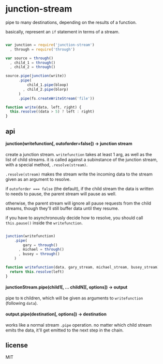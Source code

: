 # junction-stream

pipe to many destinations, depending on the results of a function.

basically, represent an `if` statement in terms of a stream.

```javascript

var junction = require('junction-stream')
  , through = require('through')

var source = through()
  , child_1 = through()
  , child_2 = through()

source.pipe(junction(write))
      .pipe(
          child_1.pipe(bloop)
        , child_2.pipe(blorp)
      )
      .pipe(fs.createWriteStream('file'))

function write(data, left, right) {
  this.resolve((data > 5) ? left : right)
}

```

## api

#### junction(writefunction[, outoforder=false]) -> junction stream

create a junction stream. `writefunction` takes at least 1 arg, as well
as the list of child streams. it is called against a subinstance of the 
junction stream, with a special method, `.resolve(stream)`.

`.resolve(stream)` makes the stream write the incoming data to the stream
given as an argument to resolve.

if `outoforder === false` (the default), if the child stream the data is
written to needs to pause, the parent stream will pause as well.

otherwise, the parent stream will ignore all pause requests from the child
streams, though they'll still buffer data until they resume.

if you have to asynchronously decide how to resolve, you should call 
`this.pause()` inside the `writefunction`.

```javascript

junction(writefunction)
    .pipe(
        gary = through()
      , michael = through()
      , busey = through()
    )

function writefunction(data, gary_stream, michael_stream, busey_stream) {
  return this.resolve(left)
}

```

#### junctionStream.pipe(child1[, ... childN][, options]) -> output

pipe to `N` children, which will be given as arguments to `writefunction`
(following `data`).

#### output.pipe(destination[, options]) -> destination

works like a normal stream `.pipe` operation. no matter which child stream
emits the data, it'll get emitted to the next step in the chain.


## license

MIT
